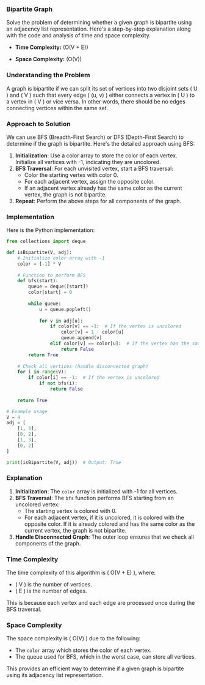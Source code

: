 ### Bipartite Graph

Solve the problem of determining whether a given graph is bipartite using an adjacency list representation. Here's a step-by-step explanation along with the code and analysis of time and space complexity.

- **Time Complexity:** \(O(V + E)\)

- **Space Complexity:** \(O(V)\)

### Understanding the Problem

A graph is bipartite if we can split its set of vertices into two disjoint sets \( U \) and \( V \) such that every edge \( (u, v) \) either connects a vertex in \( U \) to a vertex in \( V \) or vice versa. In other words, there should be no edges connecting vertices within the same set.

### Approach to Solution

We can use BFS (Breadth-First Search) or DFS (Depth-First Search) to determine if the graph is bipartite. Here's the detailed approach using BFS:

1. **Initialization**: Use a color array to store the color of each vertex. Initialize all vertices with -1, indicating they are uncolored.
2. **BFS Traversal**: For each unvisited vertex, start a BFS traversal:
   - Color the starting vertex with color 0.
   - For each adjacent vertex, assign the opposite color.
   - If an adjacent vertex already has the same color as the current vertex, the graph is not bipartite.
3. **Repeat**: Perform the above steps for all components of the graph.

### Implementation

Here is the Python implementation:

```python
from collections import deque

def isBipartite(V, adj):
    # Initialize color array with -1
    color = [-1] * V
    
    # Function to perform BFS
    def bfs(start):
        queue = deque([start])
        color[start] = 0
        
        while queue:
            u = queue.popleft()
            
            for v in adj[u]:
                if color[v] == -1:  # If the vertex is uncolored
                    color[v] = 1 - color[u]
                    queue.append(v)
                elif color[v] == color[u]:  # If the vertex has the same color as its neighbor
                    return False
        return True
    
    # Check all vertices (handle disconnected graph)
    for i in range(V):
        if color[i] == -1:  # If the vertex is uncolored
            if not bfs(i):
                return False
    
    return True

# Example usage
V = 4
adj = [
    [1, 3],
    [0, 2],
    [1, 3],
    [0, 2]
]

print(isBipartite(V, adj))  # Output: True
```

### Explanation

1. **Initialization**: The `color` array is initialized with -1 for all vertices.
2. **BFS Traversal**: The `bfs` function performs BFS starting from an uncolored vertex:
   - The starting vertex is colored with 0.
   - For each adjacent vertex, if it is uncolored, it is colored with the opposite color. If it is already colored and has the same color as the current vertex, the graph is not bipartite.
3. **Handle Disconnected Graph**: The outer loop ensures that we check all components of the graph.

### Time Complexity

The time complexity of this algorithm is \( O(V + E) \), where:
- \( V \) is the number of vertices.
- \( E \) is the number of edges.

This is because each vertex and each edge are processed once during the BFS traversal.

### Space Complexity

The space complexity is \( O(V) \) due to the following:
- The `color` array which stores the color of each vertex.
- The queue used for BFS, which in the worst case, can store all vertices.

This provides an efficient way to determine if a given graph is bipartite using its adjacency list representation.